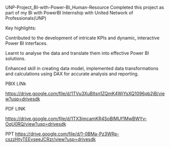 UNP-Project_BI-with-Power-BI_Human-Resource
Completed this project as part of my BI with PowerBI Internship with United Network of Professionals(UNP)

Key highlights:

Contributed to the development of intricate KPIs and dynamic, interactive Power BI interfaces.

Learnt to analyse the data and translate them into effective Power BI solutions.

Enhanced skill in creating data model, implemented data transformations and calculations using DAX for accurate analysis and reporting.

PBIX LINk

https://drive.google.com/file/d/1TVu3XuBltsn1ZQmK4WjYsXQ1096qb2jB/view?usp=drivesdk

PDF LINK

https://drive.google.com/file/d/1TX3jmcamKR4SoBlMUf1MwBWYv-OqU0RQ/view?usp=drivesdk

PPT
https://drive.google.com/file/d/1-0BMa-Pz3WRp-cszzHtyTEEvseeJCRzr/view?usp=drivesdk
